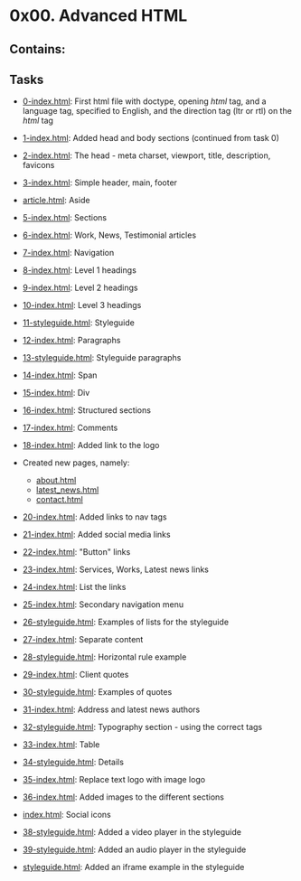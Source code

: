 # 0x00. Advanced HTML

## Contains:

## Tasks

- [0-index.html](./0-index.html): First html file with doctype, opening _html_ tag, and a language tag, specified to English, and the direction tag (ltr or rtl) on the _html_ tag

- [1-index.html](./1-index.html): Added head and body sections (continued from task 0)

- [2-index.html](./2-index.html): The head - meta charset, viewport, title, description, favicons

- [3-index.html](./3-index.html): Simple header, main, footer

- [article.html](./article.html): Aside

- [5-index.html](./5-index.html): Sections

- [6-index.html](./6-index.html): Work, News, Testimonial articles

- [7-index.html](./7-index.html): Navigation

- [8-index.html](./8-index.html): Level 1 headings

- [9-index.html](./9-index.html): Level 2 headings

- [10-index.html](./10-index.html): Level 3 headings

- [11-styleguide.html](./11-styleguide.html): Styleguide

- [12-index.html](./12-index.html): Paragraphs

- [13-styleguide.html](./13-styleguide.html): Styleguide paragraphs

- [14-index.html](./14-index.html): Span

- [15-index.html](./15-index.html): Div

- [16-index.html](./16-index.html): Structured sections

- [17-index.html](./17-index.html): Comments

- [18-index.html](./18-index.html): Added link to the logo

- Created new pages, namely:

  - [about.html](./about.html)
  - [latest_news.html](./latest_news.html)
  - [contact.html](./contact.html)

- [20-index.html](./20-index.html): Added links to nav tags

- [21-index.html](./21-index.html): Added social media links

- [22-index.html](./22-index.html): "Button" links

- [23-index.html](./23-index.html): Services, Works, Latest news links

- [24-index.html](./24-index.html): List the links

- [25-index.html](./25-index.html): Secondary navigation menu

- [26-styleguide.html](./26-styleguide.html): Examples of lists for the styleguide

- [27-index.html](./27-index.html): Separate content

- [28-styleguide.html](./28-styleguide.html): Horizontal rule example

- [29-index.html](./29-index.html): Client quotes

- [30-styleguide.html](./30-styleguide.html): Examples of quotes

- [31-index.html](./31-index.html): Address and latest news authors

- [32-styleguide.html](./32-styleguide.html): Typography section - using the correct tags

- [33-index.html](./33-index.html): Table

- [34-styleguide.html](./34-styleguide.html): Details

- [35-index.html](./35-index.html): Replace text logo with image logo

- [36-index.html](./36-index.html): Added images to the different sections

- [index.html](./index.html): Social icons

- [38-styleguide.html](./38-styleguide.html): Added a video player in the styleguide

- [39-styleguide.html](./39-styleguide.html): Added an audio player in the styleguide

- [styleguide.html](./styleguide.html): Added an iframe example in the styleguide
